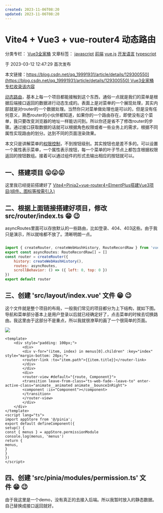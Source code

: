 ```yaml
---
created: 2023-11-06T08:20
updated: 2023-11-06T08:20
---
```

# Vite4 + Vue3 + vue-router4 动态路由

分类专栏： [Vue3全家桶](https://blog.csdn.net/qq_19991931/category_12265210.html) 文章标签： [javascript](https://so.csdn.net/so/search/s.do?q=javascript&t=all&o=vip&s=&l=&f=&viparticle=) [前端](https://so.csdn.net/so/search/s.do?q=%E5%89%8D%E7%AB%AF&t=all&o=vip&s=&l=&f=&viparticle=) [vue.js](https://so.csdn.net/so/search/s.do?q=vue.js&t=all&o=vip&s=&l=&f=&viparticle=) [开发语言](https://so.csdn.net/so/search/s.do?q=%E5%BC%80%E5%8F%91%E8%AF%AD%E8%A8%80&t=all&o=vip&s=&l=&f=&viparticle=) [typescript](https://so.csdn.net/so/search/s.do?q=typescript&t=all&o=vip&s=&l=&f=&viparticle=)

于 2023-03-12 12:47:29 首次发布

本文链接：[https://blog.csdn.net/qq_19991931/article/details/129300550](https://blog.csdn.net/qq_19991931/article/details/129300550)
Vue3全家桶 专栏收录该内容](https://blog.csdn.net/qq_19991931/category_12265210.html "Vue3全家桶")



[动态路由](https://so.csdn.net/so/search?q=%E5%8A%A8%E6%80%81%E8%B7%AF%E7%94%B1&spm=1001.2101.3001.7020)，基本上每一个项目都能接触到这个东西，通俗一点就是我们的菜单是根据后端接口返回的数据进行动态生成的。表面上是对菜单的一个展现处理，其实内部就是对router的一个数据处理。当然你只对菜单做处理也是可以的，但是没有任何意义，熟悉router的小伙伴都知道，如果你的一个路由存在，即使没有这个菜单，我只要改变浏览器的地址一样能访问到。所以你还是省不了修改router的步骤。通过接口获取数据的话就可以根据角色权限或者一些业务上的需求，根据不同属性实现路由的划分。达到不同的页面渲染效果。

本文只是讲解菜单的[权限控制](https://so.csdn.net/so/search?q=%E6%9D%83%E9%99%90%E6%8E%A7%E5%88%B6&spm=1001.2101.3001.7020)，不到按钮级别。其实按钮也是差不多的。可以设置一个属性表示菜单，一个属性表示按钮，每一个菜单的叶子节点上都包含根据权限返回的按钮数组。接着可以通过组件的形式去输出相应的按钮就可以。

## 一、搭建项目 😛😛😛

这里我已经提前搭建好了 [Vite4+Pinia2+vue-router4+ElmentPlus搭建Vue3项目(组件、图标等按需引入)](https://blog.csdn.net/qq_19991931/article/details/128658576?spm=1001.2014.3001.5502 "Vite4+Pinia2+vue-router4+ElmentPlus搭建Vue3项目(组件、图标等按需引入)")

## 二、根据上面链接搭建好项目，修改src/router/index.ts 😁 😉

asyncRoutes里面可以存放默认的一些路由，比如登录、404、403这些。由于我只是演示，所以就啥都不放了。清晰明朗一点。
```js

import { createRouter, createWebHashHistory, RouteRecordRaw } from 'vue-router'
export const asyncRoutes: RouteRecordRaw[] = []
const router = createRouter({
	history: createWebHashHistory(),
	routes: asyncRoutes,
	scrollBehavior: () => ({ left: 0, top: 0 })
})
export default router

```
## 三、创建 'src/layout/index.vue' 文件 😁 😉

这个文件就是整个项目的布局，一般我们常见的项目都分为上下结构，就如下图。导航和菜单部分基本上是用户登录以后就已经确定好了，点击菜单的时候去切换路由。我这里由于这部分不是重点，所以我就很潦草的画了一个很简单的页面。

![](https://img-blog.csdnimg.cn/d8f0b6fbd72f423985990df26a1a59b5.png)

```vue
<template>
	<div style="padding: 100px;">
		<div>
		<div v-for="(item, index) in menus[0].children" :key="index" style="margin-bottom: 20px;">
		<router-link :to="item.path">{{item.title}}</router-link>
		</div>
		</div>
		<div>
		<router-view #default="{route, Component}">
		<transition leave-from-class="ts-web-fade--leave-to" enter-active-class="animate__animated animate__bounceInRight">
		<component :is="Component"></component>
		</transition>
		</router-view>
		</div>
	</div>
</template>
<script lang="ts">
import appStore from '@/pinia';
export default defineComponent({
setup() {
const { menus } = appStore.permissionModule
console.log(menus, 'menus')
return {
menus,
}
}
})
</script>

```
## 四、创建 'src/pinia/modules/permission.ts' 文件 😁 😉

由于我这里是一个demo，没有真正的去接入后端。所以我暂时放入的静态数据。自己替换成接口返回就好。